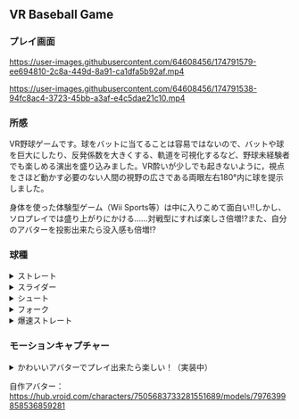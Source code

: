 ## VR Baseball Game

### プレイ画面　

https://user-images.githubusercontent.com/64608456/174791579-ee694810-2c8a-449d-8a91-ca1dfa5b92af.mp4

https://user-images.githubusercontent.com/64608456/174791538-94fc8ac4-3723-45bb-a3af-e4c5dae21c10.mp4

  
### 所感
VR野球ゲームです。球をバットに当てることは容易ではないので、バットや球を巨大にしたり、反発係数を大きくする、軌道を可視化するなど、野球未経験者でも楽しめる演出を盛り込みました。VR酔いが少しでも起きないように，視点をさほど動かす必要のない人間の視野の広さである両眼左右180°内に球を提示しました。<BR>

身体を使った体験型ゲーム（Wii Sports等）は中に入りこめて面白い!!しかし、ソロプレイでは盛り上がりにかける......対戦型にすれば楽しさ倍増!?また、自分のアバターを投影出来たら没入感も倍増!?<Br>
  
### 球種
<details><summary>ストレート</summary>
  
https://user-images.githubusercontent.com/64608456/174776676-427d02cf-789a-4a48-bbfd-078a0d0628c4.mp4
  
</details>
  
<details><summary>スライダー</summary>
  
https://user-images.githubusercontent.com/64608456/174776690-7ce37ead-7fa1-4c6a-ab88-21e153b70ce6.mp4
  
</details>
  
<details><summary>シュート</summary>
  
https://user-images.githubusercontent.com/64608456/174776701-0a59fe6a-3d79-4fc6-8162-1f2554ee744f.mp4
  
</details>
  
<details><summary>フォーク</summary>
  
https://user-images.githubusercontent.com/64608456/174776707-0d03cc82-f97c-42a9-a488-9db92e898c2f.mp4
  
</details>
  
<details><summary>爆速ストレート</summary>
  
https://user-images.githubusercontent.com/64608456/174776714-177cbcef-2809-4274-a6a8-95d3cb831618.mp4
  
</details>

### モーションキャプチャー
  
<details><summary>かわいいアバターでプレイ出来たら楽しい！（実装中）</summary>

https://user-images.githubusercontent.com/64608456/174785742-ce903603-644e-4624-8b84-04af87da820b.mp4
  
</details>

自作アバター：https://hub.vroid.com/characters/7505683733281551689/models/7976399858536859281

